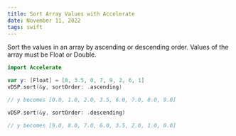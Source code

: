 ```yaml
---
title: Sort Array Values with Accelerate
date: November 11, 2022
tags: swift
---
```


Sort the values in an array by ascending or descending order. Values of the array must be Float or Double.

```swift
import Accelerate

var y: [Float] = [8, 3.5, 0, 7, 9, 2, 6, 1]
vDSP.sort(&y, sortOrder: .ascending)

// y becomes [0.0, 1.0, 2.0, 3.5, 6.0, 7.0, 8.0, 9.0]

vDSP.sort(&y, sortOrder: .descending)

// y becomes [9.0, 8.0, 7.0, 6.0, 3.5, 2.0, 1.0, 0.0]
```
